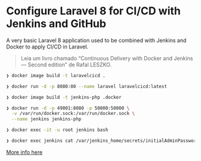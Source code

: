 # Configure Laravel 8 for CI/CD with Jenkins and GitHub

A very basic Laravel 8 application used to be combined with Jenkins and Docker to apply CI/CD in Laravel. 

> Leia um livro chamado “Continuous Delivery with Docker and Jenkins — Second edition” de Rafal LESZKO.
                                    
```sh
❯ docker image build -t laravelcicd .                                           

❯ docker run -d -p 8080:80 --name laravel laravelcicd:latest                                 

❯ docker image build -t jenkins-php .docker 

❯ docker run -d -p 49001:8080 -p 50000:50000 \
  -v /var/run/docker.sock:/var/run/docker.sock \
  --name jenkins jenkins-php   

❯ docker exec -it -u root jenkins bash

❯ docker exec jenkins cat /var/jenkins_home/secrets/initialAdminPassword
```


[More info here](https://blog.renatolucena.net/post/laravel-ci-cd-jenkins-github)
